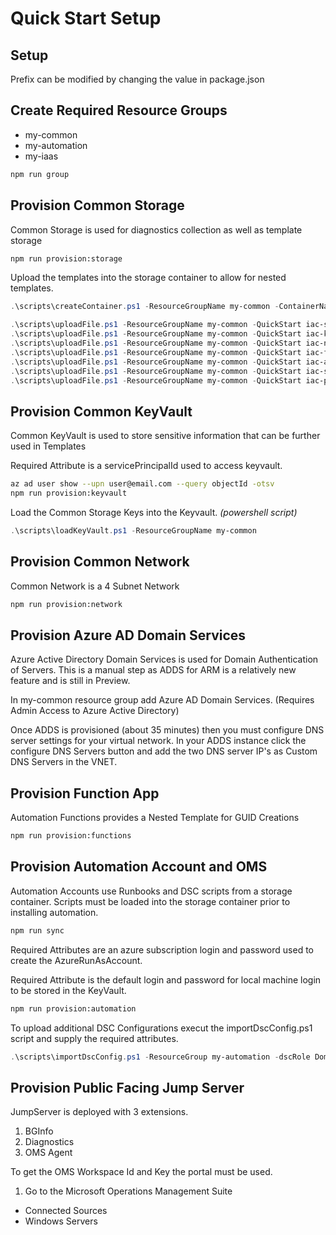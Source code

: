 # Quick Start Setup

## Setup
Prefix can be modified by changing the value in package.json

## Create Required Resource Groups

- my-common
- my-automation
- my-iaas

```bash
npm run group
```

## Provision Common Storage 
Common Storage is used for diagnostics collection as well as template storage

```bash
npm run provision:storage
```

Upload the templates into the storage container to allow for nested templates.

```powershell
.\scripts\createContainer.ps1 -ResourceGroupName my-common -ContainerName templates

.\scripts\uploadFile.ps1 -ResourceGroupName my-common -QuickStart iac-storage -BlobName deployStorage.json
.\scripts\uploadFile.ps1 -ResourceGroupName my-common -QuickStart iac-keyvault -BlobName deployKeyVault.json
.\scripts\uploadFile.ps1 -ResourceGroupName my-common -QuickStart iac-network -BlobName deployNetwork.json
.\scripts\uploadFile.ps1 -ResourceGroupName my-common -QuickStart iac-functions -BlobName deployFunctions.json
.\scripts\uploadFile.ps1 -ResourceGroupName my-common -QuickStart iac-automation -BlobName deployAutomation.json
.\scripts\uploadFile.ps1 -ResourceGroupName my-common -QuickStart iac-singleVM -BlobName deploySingleVM.json
.\scripts\uploadFile.ps1 -ResourceGroupName my-common -QuickStart iac-publicVM -BlobName deployPublicVM.json
```

## Provision Common KeyVault
Common KeyVault is used to store sensitive information that can be further used in Templates

Required Attribute is a servicePrincipalId used to access keyvault. 

```bash
az ad user show --upn user@email.com --query objectId -otsv
npm run provision:keyvault
```

Load the Common Storage Keys into the Keyvault.  _(powershell script)_

```powershell
.\scripts\loadKeyVault.ps1 -ResourceGroupName my-common
```

## Provision Common Network
Common Network is a 4 Subnet Network

```bash
npm run provision:network
```

## Provision Azure AD Domain Services
Azure Active Directory Domain Services is used for Domain Authentication of Servers.  This is a manual step as ADDS for ARM
is a relatively new feature and is still in Preview.

In my-common resource group add Azure AD Domain Services.  (Requires Admin Access to Azure Active Directory)

Once ADDS is provisioned (about 35 minutes) then you must configure DNS server settings for your virtual network. In your ADDS instance
click the configure DNS Servers button and add the two DNS server IP's as Custom DNS Servers in the VNET.


## Provision Function App
Automation Functions provides a Nested Template for GUID Creations

```bash
npm run provision:functions
```

## Provision Automation Account and OMS
Automation Accounts use Runbooks and DSC scripts from a storage container.  Scripts must be loaded into the storage container prior to installing automation.

```bash
npm run sync
```

Required Attributes are an azure subscription login and password used to create the AzureRunAsAccount. 

Required Attribute is the default login and password for local machine login to be stored in the KeyVault.

```bash
npm run provision:automation
```

To upload additional DSC Configurations execut the importDscConfig.ps1 script and supply the required attributes.

```powershell
.\scripts\importDscConfig.ps1 -ResourceGroup my-automation -dscRole DomainController
```

## Provision Public Facing Jump Server
JumpServer is deployed with 3 extensions.

1. BGInfo
2. Diagnostics
3. OMS Agent


To get the OMS Workspace Id and Key the portal must be used.

1. Go to the Microsoft Operations Management Suite
  - Connected Sources
  - Windows Servers
